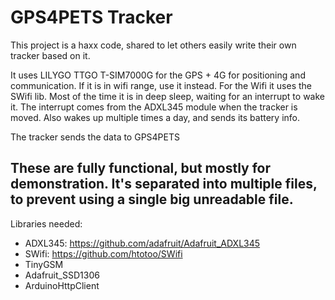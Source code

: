 # GPS4PETS Tracker

This project is a haxx code, shared to let others easily write their own tracker based on it.

It uses LILYGO TTGO T-SIM7000G for the GPS + 4G for positioning and communication. If it is in wifi range, use it instead.
For the Wifi it uses the SWifi lib. Most of the time it is in deep sleep, waiting for an interrupt to wake it. The interrupt comes from the ADXL345 module when the tracker is moved.
Also wakes up multiple times a day, and sends its battery info.

The tracker sends the data to GPS4PETS

## These are fully functional, but mostly for demonstration. It's separated into multiple files, to prevent using a single big unreadable file.

Libraries needed:
- ADXL345: https://github.com/adafruit/Adafruit_ADXL345
- SWifi: https://github.com/htotoo/SWifi
- TinyGSM
- Adafruit_SSD1306
- ArduinoHttpClient
